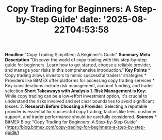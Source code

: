 ﻿---
title: "Copy Trading for Beginners: A Step-by-Step Guide'
date: '2025-08-22T04:53:58"
category: "Markets"
summary: ""
slug: "copy trading for beginners a stepbystep guide"
source_urls:
  - "https://blog.bitmex.com/copy-trading-for-beginners-a-step-by-step-guide/"
seo:
  title: "Copy Trading for Beginners: A Step-by-Step Guide | Hash n Hedge'
  description: '"
  keywords: ["news", "markets", "brief"]
---
**Headline** "Copy Trading Simplified: A Beginner's Guide"  **Summary Meta Description** "Discover the world of copy trading with this step-by-step guide for beginners. Learn how to get started, choose a reliable provider, and manage your risks in this comprehensive introduction."  **Key Points**  * Copy trading allows investors to mimic successful traders' strategies * Providers like BitMEX offer platforms for accessing copy trading services * Key considerations include risk management, account funding, and trader selection  **Short Takeaways with Analysis** 1. **Risk Management is Key**: While copy trading can be a low-effort investment option, it's crucial to understand the risks involved and set clear boundaries to avoid significant losses. 2. **Research Before Choosing a Provider**: Selecting a reputable provider is essential for successful copy trading; factors like fees, customer support, and trader performance should be carefully considered.  **Sources** * BitMEX Blog: "Copy Trading for Beginners: A Step-by-Step Guide" (https://blog.bitmex.com/copy-trading-for-beginners-a-step-by-step-guide/) 
